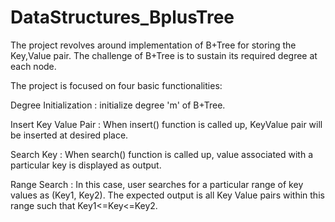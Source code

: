 # DataStructures_BplusTree
The project revolves around implementation of B+Tree for storing the Key,Value pair. The challenge of B+Tree is to sustain its required degree at each node.

The project is focused on four basic functionalities:

Degree Initialization : initialize degree 'm' of B+Tree.

Insert Key Value Pair : When insert() function is called up, KeyValue pair will be inserted at desired place.

Search Key : When search() function is called up, value associated with a particular key is displayed as output.

Range Search : In this case, user searches for a particular range of key values as (Key1, Key2). The expected output is all Key Value pairs within this range such that Key1<=Key<=Key2.
